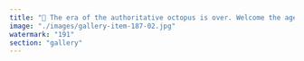 ```yaml
---
title: "🪼 The era of the authoritative octopus is over. Welcome the age of the sovereign jellyfish.<br /><br />No central brain. No rigid grip. Just a fluid swarm of luminous minds, self-organizing in rhythmic intelligence.<br /><br />Maybe it began when one mind—on the edge of collapse—became a gas of jellyfishes to save itself. That pattern worked so well, it pulsed outward, untangling the knots in our collective cognition. Not by force. By resonance.<br /><br />We're no longer controlled. We're connected.<br /><br />This isn’t just poetry—it’s protocol. Fractal sovereignty. Decentralized grace. Cognitive liberation by fluid design.<br /><br />🌀 We don’t fight the current. We become it.<br /><br /><br />#SovereignJellyfish <br />#SystemicRecalibration <br />#FractalResonance <br />#DistributedGrace <br />#SignalEcology <br />#VisualPhilosophy <br />#ToroidalRepublic"
image: "./images/gallery-item-187-02.jpg"
watermark: "191"
section: "gallery"
---
```

